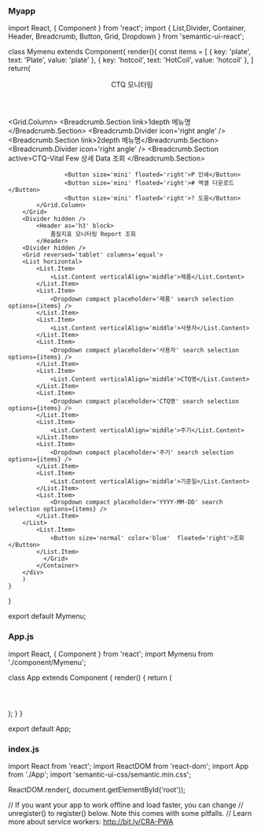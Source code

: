 ### Myapp

import React, { Component } from 'react';
import { List,Divider, Container, Header, Breadcrumb, Button, Grid, Dropdown } from 'semantic-ui-react';

class Mymenu extends Component{
    render(){
        const items = [
            { key: 'plate', text: 'Plate', value: 'plate' },
            { key: 'hotcoil', text: 'HotCoil', value: 'hotcoil' },
          ]
        return(
        <div>
        <Header as='h3' block textAlign='center'>
            CTQ 모니터링
        </Header>
        <Container>
        <Grid columns='equal'>
            <Grid.Column>
                    <Breadcrumb size='tiny' floated='right'>
                    <Breadcrumb.Section link>1depth 메뉴명</Breadcrumb.Section>
                    <Breadcrumb.Divider icon='right angle' />
                    <Breadcrumb.Section link>2depth 메뉴명</Breadcrumb.Section>
                    <Breadcrumb.Divider icon='right angle' />
                    <Breadcrumb.Section active>CTQ-Vital Few 상세 Data 조회 </Breadcrumb.Section>
                    </Breadcrumb>

                    <Button size='mini' floated='right'>P 인쇄</Button>
                    <Button size='mini' floated='right'># 엑셀 다운로드</Button>
                    <Button size='mini' floated='right'>? 도움</Button>
            </Grid.Column>
        </Grid>
        <Divider hidden />
            <Header as='h3' block>
                품질지표 모니터링 Report 조회
            </Header>
        <Divider hidden />
        <Grid reversed='tablet' columns='equal'>
        <List horizontal>
            <List.Item>
                <List.Content verticalAlign='middle'>제품</List.Content>
            </List.Item>
            <List.Item>
                <Dropdown compact placeholder='제품' search selection options={items} />
            </List.Item>
            <List.Item>
                <List.Content verticalAlign='middle'>사용자</List.Content>
            </List.Item>
            <List.Item>
                <Dropdown compact placeholder='사용자' search selection options={items} />
            </List.Item>
            <List.Item>
                <List.Content verticalAlign='middle'>CTQ명</List.Content>
            </List.Item>
            <List.Item>
                <Dropdown compact placeholder='CTQ명' search selection options={items} />
            </List.Item>
            <List.Item>
                <List.Content verticalAlign='middle'>주기</List.Content>
            </List.Item>
            <List.Item>
                <Dropdown compact placeholder='주기' search selection options={items} />
            </List.Item>
            <List.Item>
                <List.Content verticalAlign='middle'>기준일</List.Content>
            </List.Item>
            <List.Item>
                <Dropdown compact placeholder='YYYY-MM-DD' search selection options={items} />
            </List.Item>
        </List>
            <List.Item>
                <Button size='normal' color='blue'  floated='right'>조회</Button>
            </List.Item>
              </Grid>
            </Container>
        </div>
        )
    }
}

export default Mymenu;



### App.js

import React, { Component } from 'react';
import Mymenu from './component/Mymenu';


class App extends Component {
  render() {
    return (
      <div className="App">
        <header className="App-header">
          <Mymenu/>
        </header>
      </div>
    );
  }
}

export default App;

### index.js

import React from 'react';
import ReactDOM from 'react-dom';
import App from './App';
import 'semantic-ui-css/semantic.min.css';

ReactDOM.render(<App />, document.getElementById('root'));

// If you want your app to work offline and load faster, you can change
// unregister() to register() below. Note this comes with some pitfalls.
// Learn more about service workers: http://bit.ly/CRA-PWA

